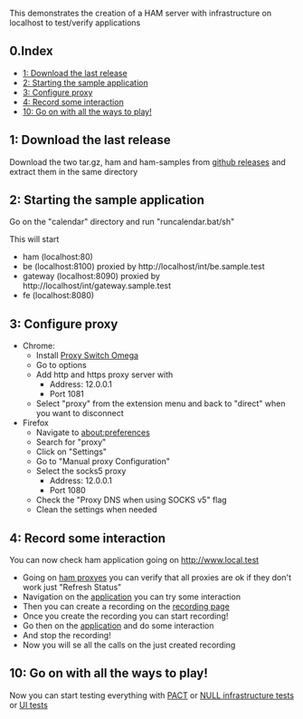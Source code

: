 


This demonstrates the creation of a HAM server with infrastructure on localhost
to test/verify applications

## 0.Index
* [1: Download the last release](#a0)
* [2: Starting the sample application](#a02)
* [3: Configure proxy](#a03)
* [4: Record some interaction](#a04)
* [10: Go on with all the ways to play!](#a10)

## 1: Download the last release<a id="a01"></a>

Download the two tar.gz, ham and ham-samples from [github releases](https://github.com/kendarorg/HttpAnsweringMachine/releases)
and extract them in the same directory

## 2: Starting the sample application<a id="a02"></a>

Go on the "calendar" directory and run "runcalendar.bat/sh"

This will start

* ham (localhost:80)
* be (localhost:8100) proxied by http://localhost/int/be.sample.test 
* gateway (localhost:8090) proxied by http://localhost/int/gateway.sample.test
* fe (localhost:8080)

## 3: Configure proxy<a id="a03"></a>

* Chrome:
  * Install [Proxy Switch Omega](https://chrome.google.com/webstore/detail/proxy-switchyomega/padekgcemlokbadohgkifijomclgjgif)
  * Go to options
  * Add http and https proxy server with 
    * Address: 12.0.0.1
    * Port 1081
  * Select "proxy" from the extension menu and back to "direct" when you want to disconnect
* Firefox
  * Navigate to [about:preferences](about:preferences)
  * Search for "proxy"
  * Click on "Settings"
  * Go to "Manual proxy Configuration"
  * Select the socks5 proxy
      * Address: 12.0.0.1
      * Port 1080
  * Check the "Proxy DNS when using SOCKS v5" flag
  * Clean the settings when needed

## 4: Record some interaction<a id="a04"></a>

You can now check ham application going on http://www.local.test

* Going on [ham proxyes](http://www.local.test/proxy/index.html) you can verify that all proxies are ok if they don't work just "Refresh Status"
* Navigation on the [application](http://www.sample.test) you can try some interaction
* Then you can create a recording on the [recording page](http://www.local.test/plugins/recording) 
* Once you create the recording you can start recording!
* Go then on the [application](http://www.sample.test) and do some interaction
* And stop the recording!
* Now you will se all the calls on the just created recording

## 10: Go on with all the ways to play!<a id="a10"></a>

Now you can start testing everything with [PACT](plugins/replayer/pact.md) 
or [NULL infrastructure tests](plugins/replayer/null.md)
or [UI tests](plugins/replayer/ui.md)
